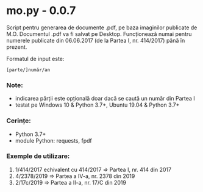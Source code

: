 # mo.py - 0.0.7
  
Script pentru generarea de documente .pdf, pe baza imaginilor publicate de M.O.
Documentul .pdf va fi salvat pe Desktop.
Funcționează numai pentru numerele publicate din 06.06.2017 (de la Partea I, nr. 414/2017)
până în prezent.
   
Formatul de input este:

	[parte/]număr/an
   
### Note:
* indicarea părții este opțională doar dacă se caută un număr din Partea I
* testat pe Windows 10 & Python 3.7+, Ubuntu 19.04 & Python 3.7+

### Cerințe:
* Python 3.7+
* module Python: requests, fpdf
  
### Exemple de utilizare:
1. 1/414/2017 echivalent cu 414/2017 => Partea I, nr. 414 din 2017
2. 4/2378/2019 => Partea a IV-a, nr. 2378 din 2019
3. 2/17c/2019 => Partea a II-a, nr. 17/C din 2019
